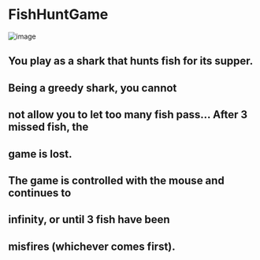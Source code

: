 # FishHuntGame
![image](https://user-images.githubusercontent.com/77751768/157812754-74643a68-65a1-4d08-afb2-2e954e0b1022.png) <br />
## You play as a shark that hunts fish for its supper.<br />
## Being a greedy shark, you cannot<br />
## not allow you to let too many fish pass... After 3 missed fish, the<br />
## game is lost.<br />
## The game is controlled with the mouse and continues to<br />
## infinity, or until 3 fish have been<br />
## misfires (whichever comes first).<br />
